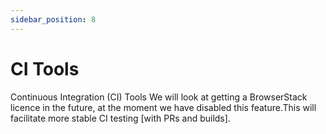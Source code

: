 ```yaml
---
sidebar_position: 8
---
```


# CI Tools

Continuous Integration (CI) Tools
We will look at getting a BrowserStack licence in the future, at the moment we have disabled this feature.This will facilitate more stable CI testing [with PRs and builds].
